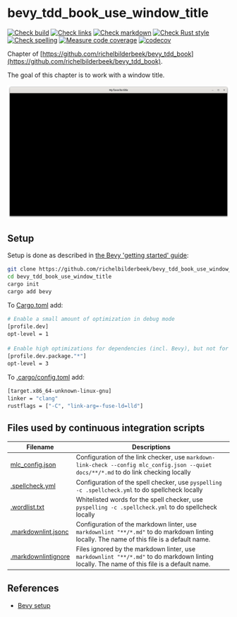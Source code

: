 # bevy_tdd_book_use_window_title

[![Check build](https://github.com/richelbilderbeek/bevy_tdd_book_use_window_title/actions/workflows/check_build.yaml/badge.svg?branch=master)](https://github.com/richelbilderbeek/bevy_tdd_book_use_window_title/actions/workflows/check_build.yaml)
[![Check links](https://github.com/richelbilderbeek/bevy_tdd_book_use_window_title/actions/workflows/check_links.yaml/badge.svg?branch=master)](https://github.com/richelbilderbeek/bevy_tdd_book_use_window_title/actions/workflows/check_links.yaml)
[![Check markdown](https://github.com/richelbilderbeek/bevy_tdd_book_use_window_title/actions/workflows/check_markdown.yaml/badge.svg?branch=master)](https://github.com/richelbilderbeek/bevy_tdd_book_use_window_title/actions/workflows/check_markdown.yaml)
[![Check Rust style](https://github.com/richelbilderbeek/bevy_tdd_book_use_window_title/actions/workflows/check_rust_style.yaml/badge.svg?branch=master)](https://github.com/richelbilderbeek/bevy_tdd_book_use_window_title/actions/workflows/check_rust_style.yaml)
[![Check spelling](https://github.com/richelbilderbeek/bevy_tdd_book_use_window_title/actions/workflows/check_spelling.yaml/badge.svg?branch=master)](https://github.com/richelbilderbeek/bevy_tdd_book_use_window_title/actions/workflows/check_spelling.yaml)
[![Measure code coverage](https://github.com/richelbilderbeek/bevy_tdd_book_use_window_title/actions/workflows/measure_codecov.yaml/badge.svg?branch=master)](https://github.com/richelbilderbeek/bevy_tdd_book_use_window_title/actions/workflows/measure_codecov.yaml)
[![codecov](https://codecov.io/gh/richelbilderbeek/bevy_tdd_book_use_window_title/graph/badge.svg?token=XAVFZYDQKZ)](https://codecov.io/gh/richelbilderbeek/bevy_tdd_book_use_window_title)

Chapter of [https://github.com/richelbilderbeek/bevy_tdd_book](https://github.com/richelbilderbeek/bevy_tdd_book).

The goal of this chapter is to work with a window title.

![Screenshot of this application](use_window_title.png)

## Setup

Setup is done as described in [the Bevy 'getting started' guide](https://bevyengine.org/learn/quick-start/getting-started/setup/):

```bash
git clone https://github.com/richelbilderbeek/bevy_tdd_book_use_window_title
cd bevy_tdd_book_use_window_title
cargo init
cargo add bevy
```

To [Cargo.toml](Cargo.toml) add:

```bash
# Enable a small amount of optimization in debug mode
[profile.dev]
opt-level = 1

# Enable high optimizations for dependencies (incl. Bevy), but not for our code:
[profile.dev.package."*"]
opt-level = 3
```

To [.cargo/config.toml](.cargo/config.toml) add:

```bash
[target.x86_64-unknown-linux-gnu]
linker = "clang"
rustflags = ["-C", "link-arg=-fuse-ld=lld"]
```

## Files used by continuous integration scripts

Filename                                  |Descriptions
------------------------------------------|--------------------------------------------------------------------------------------------------------------------------------------
[mlc_config.json](mlc_config.json)        |Configuration of the link checker, use `markdown-link-check --config mlc_config.json --quiet docs/**/*.md` to do link checking locally
[.spellcheck.yml](.spellcheck.yml)        |Configuration of the spell checker, use `pyspelling -c .spellcheck.yml` to do spellcheck locally
[.wordlist.txt](.wordlist.txt)            |Whitelisted words for the spell checker, use `pyspelling -c .spellcheck.yml` to do spellcheck locally
[.markdownlint.jsonc](.markdownlint.jsonc)|Configuration of the markdown linter, use `markdownlint "**/*.md"` to do markdown linting locally. The name of this file is a default name.
[.markdownlintignore](.markdownlintignore)|Files ignored by the markdown linter, use `markdownlint "**/*.md"` to do markdown linting locally. The name of this file is a default name.

## References

- [Bevy setup](https://bevyengine.org/learn/quick-start/getting-started/setup/)
